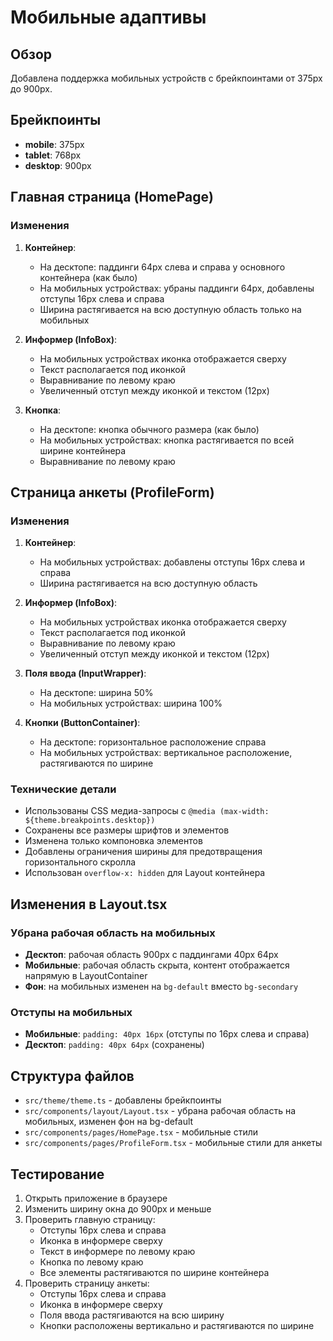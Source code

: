 # Мобильные адаптивы

## Обзор
Добавлена поддержка мобильных устройств с брейкпоинтами от 375px до 900px.

## Брейкпоинты
- **mobile**: 375px
- **tablet**: 768px  
- **desktop**: 900px

## Главная страница (HomePage)

### Изменения
1. **Контейнер**:
   - На десктопе: паддинги 64px слева и справа у основного контейнера (как было)
   - На мобильных устройствах: убраны паддинги 64px, добавлены отступы 16px слева и справа
   - Ширина растягивается на всю доступную область только на мобильных

2. **Информер (InfoBox)**:
   - На мобильных устройствах иконка отображается сверху
   - Текст располагается под иконкой
   - Выравнивание по левому краю
   - Увеличенный отступ между иконкой и текстом (12px)

3. **Кнопка**:
   - На десктопе: кнопка обычного размера (как было)
   - На мобильных устройствах: кнопка растягивается по всей ширине контейнера
   - Выравнивание по левому краю

## Страница анкеты (ProfileForm)

### Изменения
1. **Контейнер**:
   - На мобильных устройствах: добавлены отступы 16px слева и справа
   - Ширина растягивается на всю доступную область

2. **Информер (InfoBox)**:
   - На мобильных устройствах иконка отображается сверху
   - Текст располагается под иконкой
   - Выравнивание по левому краю
   - Увеличенный отступ между иконкой и текстом (12px)

3. **Поля ввода (InputWrapper)**:
   - На десктопе: ширина 50%
   - На мобильных устройствах: ширина 100%

4. **Кнопки (ButtonContainer)**:
   - На десктопе: горизонтальное расположение справа
   - На мобильных устройствах: вертикальное расположение, растягиваются по ширине

### Технические детали
- Использованы CSS медиа-запросы с `@media (max-width: ${theme.breakpoints.desktop})`
- Сохранены все размеры шрифтов и элементов
- Изменена только компоновка элементов
- Добавлены ограничения ширины для предотвращения горизонтального скролла
- Использован `overflow-x: hidden` для Layout контейнера

## Изменения в Layout.tsx

### Убрана рабочая область на мобильных
- **Десктоп**: рабочая область 900px с паддингами 40px 64px
- **Мобильные**: рабочая область скрыта, контент отображается напрямую в LayoutContainer
- **Фон**: на мобильных изменен на `bg-default` вместо `bg-secondary`

### Отступы на мобильных
- **Мобильные**: `padding: 40px 16px` (отступы по 16px слева и справа)
- **Десктоп**: `padding: 40px 64px` (сохранены)

## Структура файлов
- `src/theme/theme.ts` - добавлены брейкпоинты
- `src/components/layout/Layout.tsx` - убрана рабочая область на мобильных, изменен фон на bg-default
- `src/components/pages/HomePage.tsx` - мобильные стили
- `src/components/pages/ProfileForm.tsx` - мобильные стили для анкеты

## Тестирование
1. Открыть приложение в браузере
2. Изменить ширину окна до 900px и меньше
3. Проверить главную страницу:
   - Отступы 16px слева и справа
   - Иконка в информере сверху
   - Текст в информере по левому краю
   - Кнопка по левому краю
   - Все элементы растягиваются по ширине контейнера
4. Проверить страницу анкеты:
   - Отступы 16px слева и справа
   - Иконка в информере сверху
   - Поля ввода растягиваются на всю ширину
   - Кнопки расположены вертикально и растягиваются по ширине
